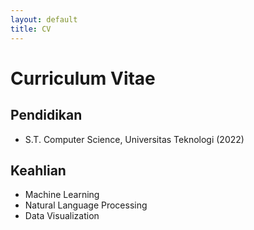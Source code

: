 ```yaml
---
layout: default
title: CV
---
```


# Curriculum Vitae

## Pendidikan
- S.T. Computer Science, Universitas Teknologi (2022)

## Keahlian
- Machine Learning  
- Natural Language Processing  
- Data Visualization
